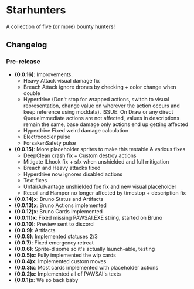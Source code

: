 # Starhunters

A collection of five (or more) bounty hunters!

## Changelog

### Pre-release

* **(0.0.16)**: Improvements.
  * Heavy Attack visual damage fix
  * Breach Attack ignore drones by checking + color change when double
  * Hyperdrive (Don't stop for wrapped actions, switch to visual representation, change value on wherever the action occurs and keep reference using moddata). ISSUE: On Draw or any direct QueueImmediate actions are not affected, values in descriptions remain the same, base damage only actions end up getting affected
  * Hyperdrive Fixed weird damage calculation
  * Electrocooler pulse
  * ForsakenSafety pulse
* **(0.0.15)**: More placeholder sprites to make this testable & various fixes
  * DeepClean crash fix + Custom destroy actions
  * Mitigate ILhook fix + sfx when unshielded and full mitigation
  * Breach and Heavy attacks fixed
  * Hyperdrive now ignores disabled actions
  * Text fixes
  * UnfairAdvantage unshielded foe fix and new visual placeholder
  * Recoil and Hamper no longer affected by timestop + description fix
* **(0.0.14)x**: Bruno Status and Artifacts
* **(0.0.13)x**: Bruno Actions implemented
* **(0.0.12)x**: Bruno Cards implemented
* **(0.0.11)x**: Fixed missing PAWSAI.EXE string, started on Bruno
* **(0.0.10)**: Preview sent to discord
* **(0.0.9)**: Artifacts
* **(0.0.8)**: Implemented statuses 2/3
* **(0.0.7)**: Fixed emergency retreat
* **(0.0.6)**: Sprite-d some so it's actually launch-able, testing
* **(0.0.5)x**: Fully implemented the wip cards
* **(0.0.4)x**: Implemented custom moves
* **(0.0.3)x**: Most cards implemented with placeholder actions
* **(0.0.2)x**: Implemented all of PAWSAI's texts
* **(0.0.1)x**: We so back baby
